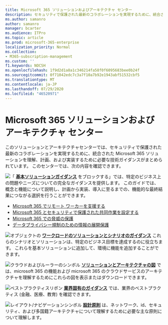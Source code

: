 ```yaml
---
title: Microsoft 365 ソリューションおよびアーキテクチャ センター
description: セキュリティで保護された最新のコラボレーションを実現するために、統合された Microsoft 365 ソリューションを理解、計画、および実装するために必要な技術ガイダンスを入手できます。
ms.author: samanro
author: samanro
manager: bcarter
ms.audience: ITPro
ms.topic: article
ms.prod: microsoft-365-enterprise
localization_priority: Normal
ms.collection:
- M365-subscription-management
ms.custom: ''
f1.keywords: NOCSH
ms.openlocfilehash: 1f9d2d1a8a1c346214fa58f0f6095683bee0b24f
ms.sourcegitcommit: 0f71042edc7c3a7f10a7b92e1943abf51532cbf5
ms.translationtype: MT
ms.contentlocale: ja-JP
ms.lasthandoff: 07/29/2020
ms.locfileid: "46520971"
---
```

# <a name="microsoft-365-solution-and-architecture-center"></a>Microsoft 365 ソリューションおよびアーキテクチャ センター

このソリューションとアーキテクチャセンターでは、セキュリティで保護された最新のコラボレーションを実現するために、統合された Microsoft 365 ソリューションを理解、計画、および実装するために必要な技術ガイダンスがまとめられています。 このセンターでは、次の内容を確認できます。

![「 ](https://docs.microsoft.com/office/media/icons/blocks-blue.png) **[基本ソリューションガイダンス](foundation-solutions-overview.md)** をブロックする」では、特定のビジネス上の問題やニーズについての完全なガイダンスを提供します。 このガイドでは、概念と機能について説明し、計画から実装、導入に至るまでの、機能的な最終結果につながる選択を行うことができます。 

- [Microsoft 365 でリモート ワーカーを支援する](empower-people-to-work-remotely.md)
- [Microsoft 365 とセキュリティで保護された共同作業を設定する](setup-secure-collaboration-with-teams.md)
- [Microsoft 365 での脅威の保護](deploy-threat-protection.md)
- [データプライバシー規制のための情報の展開保護](information-protection-deploy.md)

![オブジェクトの ](https://docs.microsoft.com/office/media/icons/objects-blue.png) **[ワークロードのソリューションとシナリオのガイダンス](workload-solutions-scenarios-overview.md)** これらのシナリオとソリューションは、特定のビジネス目標を達成するのに役立ちます。 これらを基本ソリューションに追加して、環境に機能を追加することができます。

![クラウドおよびルーラーのシンボル ](https://docs.microsoft.com/office/media/icons/cloud-architecture2.png) **[ソリューションとアーキテクチャの図](productivity-illustrations.md)** では、microsoft 365 の機能および microsoft 365 のクラウドサービスのアーキテクチャを理解するためにこれらの図を表示またはダウンロードできます。

![ベストプラクティスリボン ](https://docs.microsoft.com/office/media/icons/best-practices-blue.png) **[業界固有のガイダンス](industry-specific-guidance-overview.md)** では、業界のベストプラクティス (金融、医療、教育) を確認できます。

![レイアウト/ナビゲーションシンボル ](https://docs.microsoft.com/office/media/icons/layout-navigation-blue.png) **[設計原則](design-principles.md)** は、ネットワーク、id、セキュリティ、および多国籍アーキテクチャについて理解するために必要な主な原則について理解します。

